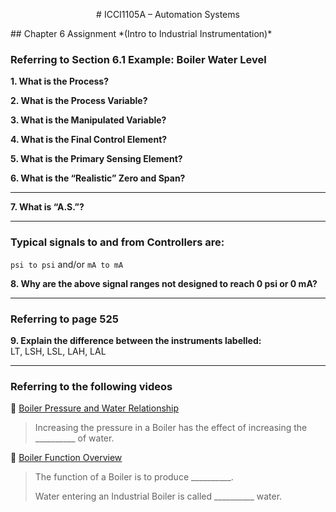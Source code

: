 <p align="center"># ICCI1105A – Automation Systems</p>
## Chapter 6 Assignment  
*(Intro to Industrial Instrumentation)*

### Referring to Section 6.1 Example: Boiler Water Level

**1. What is the Process?**

**2. What is the Process Variable?**

**3. What is the Manipulated Variable?**

**4. What is the Final Control Element?**

**5. What is the Primary Sensing Element?**

**6. What is the “Realistic” Zero and Span?**

---

**7. What is “A.S.”?**

---

### Typical signals to and from Controllers are:  
`psi to psi` and/or `mA to mA`

**8. Why are the above signal ranges not designed to reach 0 psi or 0 mA?**

---

### Referring to page 525

**9. Explain the difference between the instruments labelled:**  
LT, LSH, LSL, LAH, LAL

---

### Referring to the following videos

🔗 [Boiler Pressure and Water Relationship](https://www.youtube.com/watch?v=E23PNQd38uU)  
> Increasing the pressure in a Boiler has the effect of increasing the __________ of water.

🔗 [Boiler Function Overview](https://www.youtube.com/watch?v=Tea6e7AmZFs)  
> The function of a Boiler is to produce __________.  
>
> Water entering an Industrial Boiler is called __________ water.
